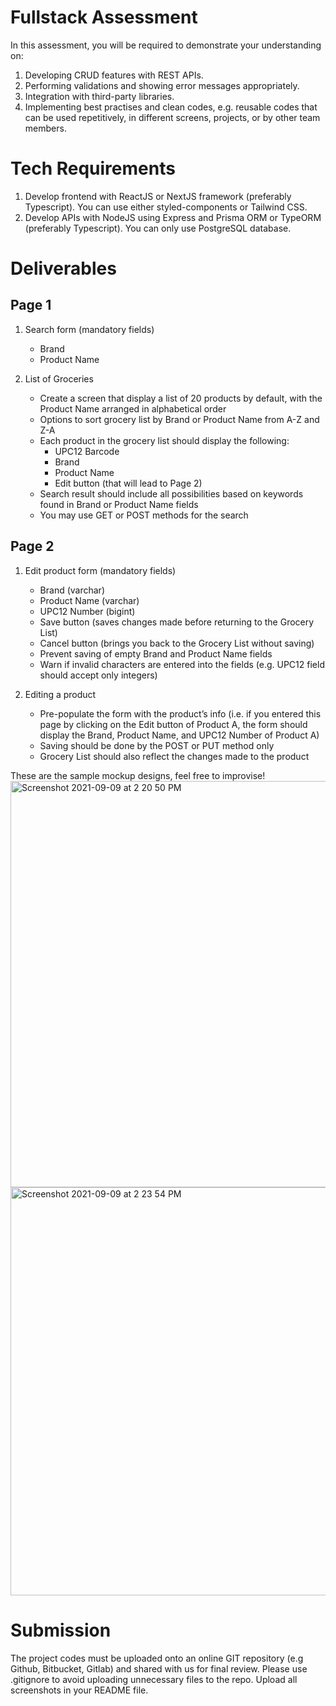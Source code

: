 # Fullstack Assessment

In this assessment, you will be required to demonstrate your understanding on:

1. Developing CRUD features with REST APIs.
2. Performing validations and showing error messages appropriately.
3. Integration with third-party libraries.
4. Implementing best practises and clean codes, e.g. reusable codes that can be used repetitively, in different screens, projects, or by other team members.

# Tech Requirements

1. Develop frontend with ReactJS or NextJS framework (preferably Typescript). You can use either styled-components or Tailwind CSS.
2. Develop APIs with NodeJS using Express and Prisma ORM or TypeORM (preferably Typescript). You can only use PostgreSQL database.

# Deliverables

## Page 1

1. Search form (mandatory fields)
    * Brand
    * Product Name

2. List of Groceries
    * Create a screen that display a list of 20 products by default, with the Product Name arranged in alphabetical order
    * Options to sort grocery list by Brand or Product Name from A-Z and Z-A
    * Each product in the grocery list should display the following:
        * UPC12 Barcode
        * Brand
        * Product Name
        * Edit button (that will lead to Page 2)
    * Search result should include all possibilities based on keywords found in Brand or Product Name fields
    * You may use GET or POST methods for the search

## Page 2

1. Edit product form (mandatory fields)
    * Brand (varchar)
    * Product Name (varchar)
    * UPC12 Number (bigint)
    * Save button (saves changes made before returning to the Grocery List)
    * Cancel button (brings you back to the Grocery List without saving)
    * Prevent saving of empty Brand and Product Name fields
    * Warn if invalid characters are entered into the fields (e.g. UPC12 field should accept only integers)

2. Editing a product
    * Pre-populate the form with the product’s info (i.e. if you entered this page by clicking on the Edit button of Product A, the form should display the Brand, Product Name, and UPC12 Number of Product A)
    * Saving should be done by the POST or PUT method only
    * Grocery List should also reflect the changes made to the product

These are the sample mockup designs, feel free to improvise!
<img width="650" alt="Screenshot 2021-09-09 at 2 20 50 PM" src="https://user-images.githubusercontent.com/15083795/132633896-d700a7ca-3eab-4882-adcb-22e6096d53ba.png">
<img width="653" alt="Screenshot 2021-09-09 at 2 23 54 PM" src="https://user-images.githubusercontent.com/15083795/132633909-4efd3944-b122-459b-a3bc-1b3ebc61b74a.png">

# Submission

The project codes must be uploaded onto an online GIT repository (e.g Github, Bitbucket, Gitlab) and shared with us for final review. Please use .gitignore to avoid uploading unnecessary files to the repo. Upload all screenshots in your README file.
